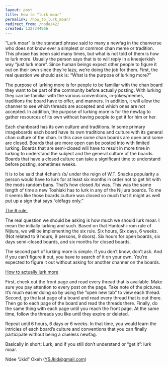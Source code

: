```yaml
---
layout: post
title: How to "lurk moar"
permalink: /how_to_lurk_moar/
redirect_from: /node/42/
created: 1327344966
---
```

“Lurk moar” is the standard phrase said to many a newfag in the chanverse who does not know ever a simplest or common chan meme or tradition. This phrase has been said many times, but what is not told of them is how to lurk more. Usually the person says that is to will reply in a kneejerkish way “just lurk more”. Since human beings expect other people to figure it out on their own since they’re lazy, we’re doing the job for them. First, the real question we should ask is: “What is the purpose of lurking more?”

The purpose of lurking more is for people to be familiar with the chan board they want to be part of the community before actually posting. With lurking they can be familiar with the various conventions, in-jokes/memes, traditions the board have to offer, and manners. In addition, it will allow the channer to see which threads are accepted and which ones are not accepted. In addition, the purpose of lurking more is for the newfag to gather resources of its own without having people to get it for him or her.

Each chanboard has its own culture and traditions. In some primary imageboards each board have its own traditions and culture with its general chan culture of the chan. In this case some chan boards are open and some are closed. Boards that are more open can be posted into with limited lurking. Boards that are semi-closed will have to result in more time in lurking to understand the subject and the general culture of the boards. Boards that have a closed culture can take a significant time to understand before posting, sometimes weeks.

It is to be said that 4chan’s /b/ under the reign of W.T. Snacks popularity a person would have to lurk for at least six months in order not to get hit with the mods random bans. That’s how closed /b/ was. This was the same length of time a new Toshiaki has to lurk in any of the Nijiura boards. To me it seems like those boards culture was closed so much that it might as well put up a sign that says “oldfags only.”

<u>The 6 rule.</u>

The real question we should be asking is how much we should lurk moar. I mean the initially lurking and such. Based on that Hantoshi-rom rule of Nijiura, we will be implementing the six rule. Six hours, Six days, 6 weeks. (Not related to 9 hours, 9 persons, 9 doors). Six hours for open boards, six days semi-closed boards, and six months for closed boards. 

The second part of lurking more is simple. If you don’t know, don’t ask. And if you can’t figure it out, you have to search of it on your own. You’re expected to figure it out without asking for another channer on the boards. 

<u>How to actually lurk more</u>

First, check out the front page and read every thread that is available. Make sure you pay attention to every post on the page. Take note of the pictures. It’s much easier doing so by using the “open new tab” to view each thread.  Second, go the last page of a board and read every thread that is out there. Then go to each page of the board and read the threads there. Finally, do the same thing with each page until you reach the front page.  At the same time, follow the threads you like until they expire or deleted. 

Repeat until 6 hours, 6 days or 6 weeks.  In that time, you would learn the intricies of each board’s culture and conventions that you can finally participate without being a clueless newfag.

Basically in short: Lurk, and if you still don’t understand or “get it”: lurk moar. 

Ndee "Jkid" Okeh (YSJkid@gmail.com)
